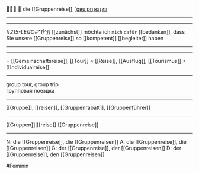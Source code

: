 🧑‍🤝‍🧑 🔴 die [[Gruppenreise]], [ˈɡʁuːpn̩ˌʁaɪ̯zə](https://youglish.com/pronounce/Gruppenreise/german)

---

---

_[[215-LEGO#^1|^]]_ [[zunächst]] möchte ich `mich` `dafür` [[bedanken]], dass Sie unsere [[Gruppenreise]] so [[kompetent]] [[begleitet]] haben

---

---

= [[Gemeinschaftsreise]], [[Tour]]
≈ [[Reise]], [[Ausflug]], [[Tourismus]]
≠ [[Individualreise]]

---

group tour, group trip  
групповая поездка

---

[[Gruppe]], [[reisen]], [[Gruppenrabatt]], [[Gruppenführer]]

---

[[Gruppen]]|[[reise]]
[[Gruppenreise]]

---

N: die [[Gruppenreise]], die [[Gruppenreisen]]
A: die [[Gruppenreise]], die [[Gruppenreisen]]
G: der [[Gruppenreise]], der [[Gruppenreisen]]
D: der [[Gruppenreise]], den [[Gruppenreisen]]

#Feminin
